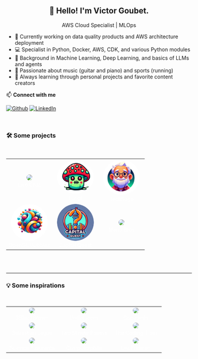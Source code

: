 <h2 align="center">👋 Hello! I'm Victor Goubet.</h2>

<p align="center">
    AWS Cloud Specialist | MLOps
</p>

- 🚀 Currently working on data quality products and AWS architecture deployment
- 💻 Specialist in Python, Docker, AWS, CDK, and various Python modules
- 🤖 Background in Machine Learning, Deep Learning, and basics of LLMs and agents
- 🎵 Passionate about music (guitar and piano) and sports (running)
- 🌱 Always learning through personal projects and favorite content creators

 📫 **Connect with me**


<p>
	<a href="https://github.com/VictorGoubet" target="_blank"><img alt="Github" src="https://img.shields.io/badge/GitHub-%2312100E.svg?&style=for-the-badge&logo=Github&logoColor=white" /></a> 
	<a href="https://www.linkedin.com/in/victorgoubet/?locale=en_US" target="_blank"><img alt="LinkedIn" src="https://img.shields.io/badge/linkedin-%230077B5.svg?&style=for-the-badge&logo=linkedin&logoColor=white" /></a>
</p>

<br>

### 🛠️ Some projects

<br>
<table width="100%" style="border-collapse: collapse;">
  <tr>
    <td align="center" width="33.33%" style="border: none;">
      <a href="https://github.com/VictorGoubet/LiveChat" target="_blank" style="text-decoration: none;">
        <img src="https://livechat.design/images/livechat/DIGITAL%20%28RGB%29/PNG/Stacked_RGB_Black.png" width="100" style="border-radius: 50%;"><br>
        <span style="color: white;">Live Chat</span>
      </a>
    </td>
    <td align="center" width="33.33%" style="border: none;">
      <a href="https://github.com/VictorGoubet/fungi" target="_blank" style="text-decoration: none;">
        <img src="https://github.com/VictorGoubet/fungi/blob/main/assets/logo.png?raw=true" width="100" style="border-radius: 50%;"><br>
        <span style="color: white;">Fungi</span>
      </a>
    </td>
    <td align="center" width="33.33%" style="border: none;">
      <a href="https://github.com/VictorGoubet/techsage" target="_blank" style="text-decoration: none;">
        <img src="https://github.com/VictorGoubet/techsage/raw/main/assets/logo.png" width="100" style="border-radius: 50%;"><br>
        <span style="color: white;">TechSage</span>
      </a>
    </td>
  </tr>
  <tr>
    <td align="center" width="33.33%" style="border: none;">
      <a href="https://github.com/VictorGoubet/Bubble" target="_blank" style="text-decoration: none;">
        <img src="https://github.com/VictorGoubet/Bubble/blob/main/static/log.png?raw=true" width="100" style="border-radius: 50%;"><br>
        <span style="color: white;">OpenGL Bubbles</span>
      </a>
    </td>
    <td align="center" width="33.33%" style="border: none;">
      <a href="https://github.com/VictorGoubet/capitalquest" target="_blank" style="text-decoration: none;">
        <img src="https://github.com/VictorGoubet/capitalquest/blob/main/assets/logo.png?raw=true" width="100" style="border-radius: 50%;"><br>
        <span style="color: white;">Capital Quest</span>
      </a>
    </td>
    <td align="center" width="33.33%" style="border: none;">
      <a href="https://github.com/VictorGoubet/Mario" target="_blank" style="text-decoration: none;">
        <img src="https://upload.wikimedia.org/wikipedia/fr/b/be/New_Super_Mario_Bros._Wii_Logo.png" width="100" style="border-radius: 50%;"><br>
        <span style="color: white;">Mario Bros</span>
      </a>
    </td>
  </tr>
</table>

<br>
<br>

---

### 💡 Some inspirations
<br>
<table width="100%" style="border-collapse: collapse;">
  <tr>
    <td align="center" width="33.33%" style="border: none;">
      <a href="https://www.youtube.com/@3blue1brown" target="_blank" style="text-decoration: none;">
        <img src="https://yt3.googleusercontent.com/ytc/AIdro_nFzZFPLxPZRHcE3SSwzdrbuWqfoWYwLAu0_2iO6blQYAU=s160-c-k-c0x00ffffff-no-rj" width="100" style="border-radius: 50%;"><br>
        <span style="color: white;">3Blue1Brown</span>
      </a>
    </td>
    <td align="center" width="33.33%" style="border: none;">
      <a href="https://www.youtube.com/@Underscore_" target="_blank" style="text-decoration: none;">
        <img src="https://yt3.googleusercontent.com/c9wuY-xQqBByos_Rvr8RkN68Pxv1kouzbHU_Yn73JDwaNdH0-vAY_eU9Kauuk9IQxIATDoII7w=s160-c-k-c0x00ffffff-no-rj" width="100" style="border-radius: 50%;"><br>
        <span style="color: white;">Underscore</span>
      </a>
    </td>
    <td align="center" width="33.33%" style="border: none;">
      <a href="https://www.youtube.com/@Cocadmin" target="_blank" style="text-decoration: none;">
        <img src="https://yt3.googleusercontent.com/8LhEPqp9FbMJtJNQXSUhJjGcb3LDV5yxh5bRuNncWljgAR_5mHb8nAzRPWsjvf_sz71_bwYk=s160-c-k-c0x00ffffff-no-rj" width="100" style="border-radius: 50%;"><br>
        <span style="color: white;">Cocadmin</span>
      </a>
    </td>
  </tr>
  <tr>
    <td align="center" width="33.33%" style="border: none;">
      <a href="https://www.youtube.com/@SebastianLague" target="_blank" style="text-decoration: none;">
        <img src="https://yt3.googleusercontent.com/ytc/AIdro_knyJw3jL_6AGomJmGe3VvfIYxWzZC9Y8z90Liru4G0UHM=s160-c-k-c0x00ffffff-no-rj" width="100" style="border-radius: 50%;"><br>
        <span style="color: white;">Sebastian Lague</span>
      </a>
    </td>
    <td align="center" width="33.33%" style="border: none;">
      <a href="https://www.youtube.com/@TwoMinutePapers" target="_blank" style="text-decoration: none;">
        <img src="https://yt3.googleusercontent.com/ytc/AIdro_ljAkSpv16cJNUsE_rI1X-Kz9s78w1WNojUga-aZ1uVzEQ=s160-c-k-c0x00ffffff-no-rj" width="100" style="border-radius: 50%;"><br>
        <span style="color: white;">Two Minute Papers</span>
      </a>
    </td>
    <td align="center" width="33.33%" style="border: none;">
      <a href="https://www.youtube.com/@TheCodingTrain" target="_blank" style="text-decoration: none;">
        <img src="https://yt3.googleusercontent.com/99wepc_FTSN0n_GbR-FlFANyxed7TsbE8WxKIDWftdxssZlYo1-gW1CRD7cPgOzThMM8m4W8=s160-c-k-c0x00ffffff-no-rj" width="100" style="border-radius: 50%;"><br>
        <span style="color: white;">The Coding Train</span>
      </a>
    </td>
  </tr>
  <tr>
    <td align="center" width="33.33%" style="border: none;">
      <a href="https://www.youtube.com/@ScienceEtonnante" target="_blank" style="text-decoration: none;">
        <img src="https://yt3.googleusercontent.com/ytc/AIdro_kzU96H3Lq6fihVVFNWXUEFaidERMvSqyMwn0f455Gi4w=s160-c-k-c0x00ffffff-no-rj" width="100" style="border-radius: 50%;"><br>
        <span style="color: white;">Science Etonnante</span>
      </a>
    </td>
    <td align="center" width="33.33%" style="border: none;">
      <a href="https://www.youtube.com/@Computerphile" target="_blank" style="text-decoration: none;">
        <img src="https://yt3.googleusercontent.com/tZI1Hqcjxhp39yZ8ZlWZgaDc1r5XxBE4f2wENq13R74tElv-Ra1cCTQ2CAcjRxk4db3Y2vBYIQ=s160-c-k-c0x00ffffff-no-rj" width="100" style="border-radius: 50%;"><br>
        <span style="color: white;">Computerphile</span>
      </a>
    </td>
    <td align="center" width="33.33%" style="border: none;">
      <a href="https://www.youtube.com/@lexfridman" target="_blank" style="text-decoration: none;">
        <img src="https://yt3.googleusercontent.com/ytc/AIdro_kSzDQxM_5VTZP_kapf1jJfzlHHJeECbFM9cx_dQ8guTAl-=s160-c-k-c0x00ffffff-no-rj" width="100" style="border-radius: 50%;"><br>
        <span style="color: white;">Lex Fridman</span>
      </a>
    </td>
  </tr>
</table>
